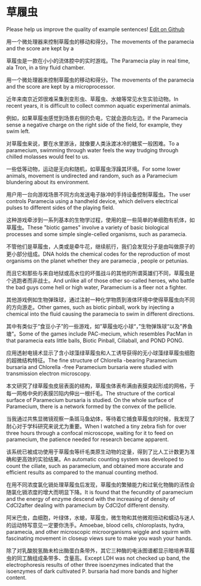 # 草履虫

Please help us improve the quality of example sentences! [Edit on Github](https://github.com/jiyushe/jiyu-example-sentence-source/blob/main/chinese/caolvchong.md)

<p><span class="chinese">用一个微处理器来控制草履虫的移动和得分。</span><span class="english">The movements of the paramecia and the score are kept by a</span></p>

<p><span class="chinese">草履虫是一款在小小的流体腔中的实时游戏。</span><span class="english">The Paramecia play in real time, ala Tron, in a tiny fluid chamber.</span></p>

<p><span class="chinese">用一个微处理器来控制草履虫的移动和得分。</span><span class="english">The movements of the paramecia and the score are kept by a microprocessor.</span></p>

<p><span class="chinese">近年来南京近郊很难采集到变形虫、草履虫、水螅等常见水生实验动物。</span><span class="english">In recent years, it is difficult to collect common aquatic experimental animals.</span></p>

<p><span class="chinese">例如，如果草履虫感觉到场景右侧的负电，它就会游向左边。</span><span class="english">If the Paramecia sense a negative charge on the right side of the field, for example, they swim left.</span></p>

<p><span class="chinese">对草履虫来说，要在水里游泳，就像要人类泳渡冰冷的糖浆一般困难。</span><span class="english">To a paramecium, swimming through water feels the way trudging through chilled molasses would feel to us.</span></p>

<p><span class="chinese">一些低等动物，运动是无向和随机，如草履虫浮躁其环境。</span><span class="english">For some lower animals, movement is undirected and random, such as a Paramecium blundering about its environment.</span></p>

<p><span class="chinese">用户用一台向游戏场景不同方向发送电子脉冲的手持设备控制草履虫。</span><span class="english">The user controls Paramecia using a handheld device, which delivers electrical pulses to different sides of the playing field.</span></p>

<p><span class="chinese">这种游戏牵涉到一系列基本的生物学过程，使用的是一些简单的单细胞有机体，如草履虫。</span><span class="english">These "biotic games" involve a variety of basic biological processes and some simple single-celled organisms, such as paramecia.</span></p>

<p><span class="chinese">不管他们是草履虫，人类或是牵牛花，继续航行，我们会发现分子是由叫做原子的更小部分组成。</span><span class="english">DNA holds the chemical codes for the reproduction of most organisms on the planet whether they are paramecia , people or petunias.</span></p>

<p><span class="chinese">而且它和那些与来自地狱或高水位的坏蛋战斗的其他的所谓英雄们不同，草履虫是个逃跑者而非战士。</span><span class="english">And unlike all of those other so-called heroes, who battle the bad guys come hell or high water, Paramecium is a fleer not a fighter.</span></p>

<p><span class="chinese">其他游戏例如生物弹珠球，通过注射一种化学物质到液体环境中使得草履虫向不同的方向游走。</span><span class="english">Other games, such as biotic pinball, work by injecting a chemical into the fluid causing the paramecia to swim in different directions.</span></p>

<p><span class="chinese">其中有类似于“食豆小子”的一些游戏，如”草履虫吃小球“，”生物弹珠球“以及”养鱼塘“。</span><span class="english">Some of the games include PAC-mecium, which resembles PacMan in that paramecia eats little balls, Biotic Pinball, Ciliaball, and POND PONG.</span></p>

<p><span class="chinese">应用透射电镜术显示了含小球藻绿草履虫和人工诱导获得的无小球藻绿草履虫细胞的超微结构特征。</span><span class="english">The fine structure of Chlorella -bearing Paramecium bursaria and Chlorella -free Paramecium bursaria were studied with transmission electron microscopy.</span></p>

<p><span class="chinese">本文研究了绿草履虫皮层表面的结构，草履虫体表布满由表膜突起形成的网格，于每一网格中央的表膜凹陷内伸出一根纤毛。</span><span class="english">The structure of the cortical surface of Paramecium bursaria is studied. On the whole surface of Paramecium, there is a network formed by the convex of the pellicle.</span></p>

<p><span class="chinese">当我通过共焦显微镜观察一条斑马鱼幼体，等待着它捕食草履虫的时候，我发现了耐心对于学科研究来说尤为重要。</span><span class="english">When I watched a tiny zebra fish for over three hours through a confocal microscope, waiting for it to feed on paramecium, the patience needed for research became apparent.</span></p>

<p><span class="chinese">该系统已被成功使用于草履虫等纤毛类原生动物的定量，得到了比人工计数更为准确和更高效的实验结果。</span><span class="english">An automatic counting system was developed to count the ciliate, such as paramecium, and obtained more accurate and efficient results as compared to the manual counting method.</span></p>

<p><span class="chinese">在用不同浓度氯化镉处理草履虫后发现，草履虫的繁殖能力和过氧化物酶的活性会随氯化镉浓度的增大而明显下降。</span><span class="english">It is found that the fecundity of paramecium and the energy of enzyme descend with the increasing of density of CdCl2after dealing with paramecium by CdCl2of different density.</span></p>

<p><span class="chinese">阿米巴虫，血细胞，叶绿体，水螅，草履虫，微生物和其他微观扭动和蠕动与迷人的运动特写意见一定要你洗手。</span><span class="english">Amoebae, blood cells, chloroplasts, hydra, paramecia, and other microscopic microorganisms wiggle and squirm with fascinating movement in closeup views sure to make you wash your hands.</span></p>

<p><span class="chinese">除了对乳酸脱氢酶未检出酶蛋白条带外，其它三种酶的电泳图谱都显示暗培养草履虫的同工酶组成条带多、含量高。</span><span class="english">Except LDH was not checked up band, the electrophoresis results of other three isoenzymes indicated that the isoenzymes of dark cultivated P. bursaria had more bands and higher content.</span></p>

